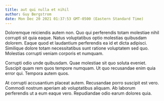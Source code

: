```yaml
---
title: aut qui nulla et nihil
author: Guy Bergstrom
date: Mon Dec 20 2021 01:37:53 GMT-0500 (Eastern Standard Time)
---
```

Doloremque reiciendis autem non. Quo qui perferendis totam molestiae nihil corrupti sit quia eaque. Natus voluptatibus optio molestias quibusdam dolorem. Eaque quod et laudantium perferendis ea id et dicta adipisci. Similique dolore totam necessitatibus sunt ratione voluptatem sed quo. Molestias corrupti veniam corporis et numquam.

 Corrupti odio unde quibusdam. Quae molestiae sit quo soluta eveniet. Suscipit quam rem quos tempore numquam. Ut quo recusandae enim quia error qui. Tempora autem quos.

 At corrupti accusantium placeat autem. Recusandae porro suscipit est vero. Commodi nostrum aperiam ab voluptatibus aliquam. Ab laborum perferendis ut a eum eaque vero. Repudiandae odio earum dolores quia.